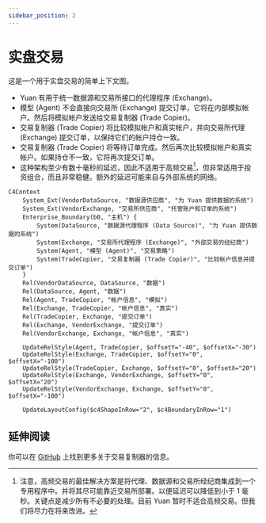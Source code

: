 ```yaml
---
sidebar_position: 2
---
```


# 实盘交易

这是一个用于实盘交易的简单上下文图。

- Yuan 有用于统一数据源和交易所接口的代理程序 (Exchange)。
- 模型 (Agent) 不会直接向交易所 (Exchange) 提交订单，它将在内部模拟帐户。然后将模拟帐户发送给交易复制器 (Trade Copier)。
- 交易复制器 (Trade Copier) 将比较模拟帐户和真实帐户，并向交易所代理 (Exchange) 提交订单，以保持它们的帐户持仓一致。
- 交易复制器 (Trade Copier) 将等待订单完成。然后再次比较模拟帐户和真实帐户。如果持仓不一致，它将再次提交订单。
- 这种架构至少有数十毫秒的延迟，因此不适用于高频交易[^1]，但非常适用于投资组合，而且非常稳健。额外的延迟可能来自与外部系统的网络。

```mermaid
C4Context
    System_Ext(VendorDataSource, "数据源供应商", "为 Yuan 提供数据的系统")
    System_Ext(VendorExchange, "交易所供应商", "托管账户和订单的系统")
    Enterprise_Boundary(b0, "主机") {
        System(DataSource, "数据源代理程序 (Data Source)", "为 Yuan 提供数据的系统")
        System(Exchange, "交易所代理程序 (Exchange)", "外部交易的经纪商")
        System(Agent, "模型 (Agent)", "交易策略")
        System(TradeCopier, "交易复制器 (Trade Copier)", "比较帐户信息并提交订单")
    }
    Rel(VendorDataSource, DataSource, "数据")
    Rel(DataSource, Agent, "数据")
    Rel(Agent, TradeCopier, "帐户信息", "模拟")
    Rel(Exchange, TradeCopier, "帐户信息", "真实")
    Rel(TradeCopier, Exchange, "提交订单")
    Rel(Exchange, VendorExchange, "提交订单")
    Rel(VendorExchange, Exchange, "帐户信息", "真实")

    UpdateRelStyle(Agent, TradeCopier, $offsetY="-40", $offsetX="-30")
    UpdateRelStyle(Exchange, TradeCopier, $offsetY="0", $offsetX="-100")
    UpdateRelStyle(TradeCopier, Exchange, $offsetY="0", $offsetX="20")
    UpdateRelStyle(Exchange, VendorExchange, $offsetY="0", $offsetX="20")
    UpdateRelStyle(VendorExchange, Exchange, $offsetY="0", $offsetX="-100")

    UpdateLayoutConfig($c4ShapeInRow="2", $c4BoundaryInRow="1")
```

## 延伸阅读

你可以在 [GitHub](https://github.com/No-Trade-No-Life/Yuan/tree/main/apps/trade-copier) 上找到更多关于交易复制器的信息。

[^1]: 注意，高频交易的最佳解决方案是将代理、数据源和交易所经纪商集成到一个专用程序中。并将其尽可能靠近交易所部署。以便延迟可以降低到小于 1 毫秒。关键点是减少所有不必要的处理。目前 Yuan 暂时不适合高频交易。但我们将尽力在将来改进。
